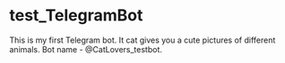 # test_TelegramBot
This is my first Telegram bot. It cat gives you a cute pictures of different animals.
Bot name - @CatLovers_testbot.
